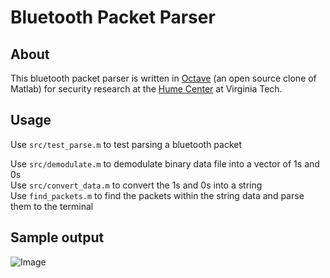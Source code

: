 # Bluetooth Packet Parser

## About

This bluetooth packet parser is written in [Octave](https://www.gnu.org/software/octave/) (an open source clone of Matlab) for security research at the [Hume Center](http://hume.vt.edu/) at Virginia Tech.

## Usage

Use `src/test_parse.m` to test parsing a bluetooth packet

Use `src/demodulate.m` to demodulate binary data file into a vector of 1s and 0s  
Use `src/convert_data.m` to convert the 1s and 0s into a string  
Use `find_packets.m` to find the packets within the string data and parse them to the terminal

## Sample output

![Image](http://i.imgur.com/FZEddcM.png)
